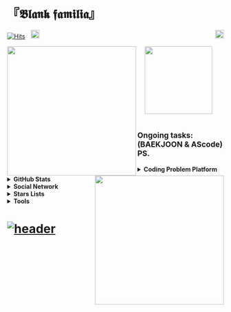 # __『𝕭𝖑𝖆𝖓𝖐 𝖋𝖆𝖒𝖎𝖑𝖎𝖆』__ <br>

[![Hits](https://hits.seeyoufarm.com/api/count/incr/badge.svg?url=https%3A%2F%2Fgithub.com%2FBlank-Fabula&count_bg=%23F5FDFF&title_bg=%2384F3FF&icon=x-pack.svg&icon_color=%23FFFFFF&title=hits&edge_flat=false)](https://github.com/Blank-Fabula)ㅤ<a href="https://en.cppreference.com"><img height="20" src="https://techstack-generator.vercel.app/cpp-icon.svg" style="max-width: 100%;"/></a>ㅤ<a href="https://github.com/Blank-Fabula/Blank-Fabula/assets/138245914/80be8a14-60b1-47d0-a663-b52a45a7cbe9"><img src="http://github.com/Blank-Fabula/Blank-Fabula/assets/138245914/a9f23406-a697-4f80-97d4-9f946af327c6" width="20" align="right"/></a>

<a href="https://solved.ac/profile/fabula">
  <img src="http://mazassumnida.wtf/api/v2/generate_badge?boj=fabula" width="300" align="left"/>
</a> ㅤ
<a href="https://github.com/Blank-Fabula">
  <img src="http://github.com/Blank-Fabula/Blank-Fabula/assets/138245914/a9f23406-a697-4f80-97d4-9f946af327c6" width="157" align="center"/>
</a>
<a href="https://github.com/Blank-Fabula/BAEKJOON">
  <img src="http://mazandi.herokuapp.com/api?handle=fabula&theme=cold" width="300" align="right"/>
</a>
<br>

#

## <sup>Ongoing tasks: (BAEKJOON & AScode) PS.</sup>

<details>
  <summary><strong>Coding Problem Platform</strong></summary>
  ㅤ<sub><a href="http://ascode.org/userinfo.php?user=20233087"><img height="26" src="https://i.ibb.co/WFxvNv2/AScode-removebg-preview.png"/></a> <a href="https://www.acmicpc.net/user/fabula"><img height="26" src="https://i.ibb.co/fqHCdjx/removebg-preview.png"/></a></sub>
</details>
<details>
  <summary><strong>GitHub Stats</strong></summary>
  <a href="https://github.com/Blank-Fabula"><img src=https://github-readme-stats.vercel.app/api/?username=Blank-Fabula&show_icons=true&title_color=84F3FF&icon_color=84F3FF&text_color=22272E&bg_color=FFFFFF /></a>
  <a href="https://github.com/Blank-Fabula"><img src=https://github-readme-stats.vercel.app/api/top-langs/?username=Blank-Fabula&layout=compact&title_color=84F3FF&icon_color=84F3FF&text_color=22272E&bg_color=FFFFFF align="right" /></a>
</details>
<details>
  <summary><strong>Social Network</strong></summary>
  ㅤ<sub><a href="https://discord.gg/KTTv6ZRwTt"><img height="20" src="https://cdn.worldvectorlogo.com/logos/discord-logo-color-wordmark-1.svg"/></a> <a href="https://www.instagram.com/lgt.04/?next=%2F"><img height="20" src="https://cdn.worldvectorlogo.com/logos/instagram-1.svg"/></a><sub>
</details>
<details>
  <summary><strong>Stars Lists</strong></summary>
  ㅤ<a href="https://github.com/stars/Blank-Fabula/lists/event"><sup><strong>-EVENT-</strong></sup></a>ㅤ<a href="https://github.com/stars/Blank-Fabula/lists/inanis-libraril"><sup><strong>-INANIS-LIBRARIL-</strong></sup></a>ㅤ<a href="https://github.com/stars/Blank-Fabula/lists/memo"><sup><strong>-MEMO-</strong></sup></a><br>ㅤ<a href="https://github.com/stars/Blank-Fabula/lists/algorithm"><sup><strong>-ALGORITHM-</strong></sup></a>ㅤ<a href="https://github.com/stars/Blank-Fabula/lists/problem-solving-production"><sup><strong>-PROBLEM SOLVING & PRODUCTION-</strong></sup></a><br>ㅤ<a href="https://github.com/stars/Blank-Fabula/lists/game"><sup><strong>-GAME-</strong></sup></a>
</details>
<details>
  <summary><strong>Tools</strong></summary>
  ㅤ<a href="https://www.geogebra.org/calculator"><img height="26" src="https://upload.wikimedia.org/wikipedia/commons/thumb/5/57/Geogebra.svg/120px-Geogebra.svg.png"/></a>ㅤ<a href="https://www.notion.so/6ac8db4620664707be0cdf1339e58dec?pvs=4"><img height="26" src="https://upload.wikimedia.org/wikipedia/commons/e/e9/Notion-logo.svg" style="max-width: 100%;"/></a>ㅤ<a href="https://visualstudio.microsoft.com/ko/"><img height="26" src="https://upload.wikimedia.org/wikipedia/commons/thumb/2/2c/Visual_Studio_Icon_2022.svg/120px-Visual_Studio_Icon_2022.svg.png?20221004110509"/></a>ㅤ<a href="https://vscode.dev"><img height="26" src="https://upload.wikimedia.org/wikipedia/commons/thumb/9/9a/Visual_Studio_Code_1.35_icon.svg/120px-Visual_Studio_Code_1.35_icon.svg.png?20210804221519"/></a>
</details>

# [![header](https://capsule-render.vercel.app/api?type=waving&color=0:84F3FF,100:F5FDFF&section=footer&height=107&fontAlign=50&fontAlignY=20&text=END&fontSize=47&fontColor=84F3FF&animation=fadeIn&desc=𝕾𝕴𝕷𝕰𝕹𝕮𝕰·𝕲𝕰𝕬𝕽𝕾&descSize=20&descAlign=88&descAlignY=84)](#%F0%9D%95%AD%F0%9D%96%91%F0%9D%96%86%F0%9D%96%93%F0%9D%96%90-%F0%9D%96%8B%F0%9D%96%86%F0%9D%96%92%F0%9D%96%8E%F0%9D%96%91%F0%9D%96%8E%F0%9D%96%86-)
<!--
**Blank-Fabula/Blank-Fabula** is a ✨ _special_ ✨ repository because its `README.md` (this file) appears on your GitHub profile.

Here are some ideas to get you started:

- 🔭 I’m currently working on ...
- 🌱 I’m currently learning ...
- 👯 I’m looking to collaborate on ...
- 🤔 I’m looking for help with ...
- 💬 Ask me about ...
- 📫 How to reach me: ...
- 😄 Pronouns: ...
- ⚡ Fun fact: ...
-->
